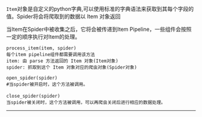`Item`对象是自定义的python字典,可以使用标准的字典语法来获取到其每个字段的值。Spider将会将爬取到的数据以 Item 对象返回

当Item在Spider中被收集之后，它将会被传递到Item Pipeline，一些组件会按照一定的顺序执行对Item的处理。

```text
process_item(item, spider)
每个item pipeline组件都需要调用该方法
item: 由 parse 方法返回的 Item 对象(Item对象)
spider: 抓取到这个 Item 对象对应的爬虫对象(Spider对象)

open_spider(spider)
#当spider被开启时，这个方法被调用。
　　
close_spider(spider)
当spider被关闭时，这个方法被调用，可以再爬虫关闭后进行相应的数据处理。
```

------

## 